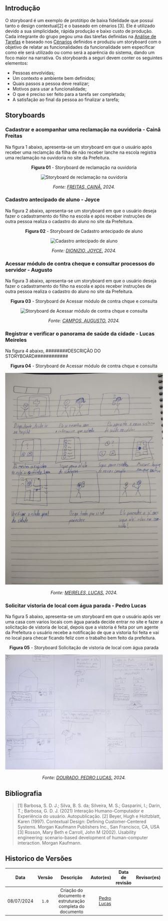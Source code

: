 ## Introdução

O storyboard é um exemplo de protótipo de baixa fidelidade que possui tanto o design contextual[2] e o baseado em cénarios [3]. Ele é utilizado devido a sua simplicidade, rápida produção e baixo custo de produção. Cada integrante do grupo pegou uma das tárefas definidas na [Análise de Tarefas](../../../requisitos1/analise-tarefas.md) e baseado nos [Cénarios](../../../requisitos1/cenarios.md) definidos e produziu um storyboard com o objetivo de relatar as funcionalidades da funcionalidade sem especificar como ele será utilizado ou como será a aparência do sistema, dando um foco maior na narrativa.
Os storyboards a seguri devem conter os seguintes elementos:

- Pessoas envolvidas;
- Um contexto e ambiente bem definidos;
- Quais passos a pessoa deve realizar;
- Motivos para usar a funcionalidade;
- O que é preciso ser feito para a tarefa ser completada;
- A satisfação ao final da pessoa ao finalizar a tarefa;

## Storyboards
### Cadastrar e acompanhar uma reclamação na ouvidoria - Cainã Freitas
Na figura 1 abaixo, apresenta-se um storyboard em que o usuário após receber uma reclamção da filha de não receber lanche na escola registra uma reclamação na ouvidoria no site da Prefeitura.

<center>

**Figura 01** - Storyboard de reclamação na ouvidoria

![Storyboard de reclamação na ouvidoria](../../../assets/images/StoryBoards/storyboard_caina.png)

*Fonte: [FREITAS, CAINÃ.](https://github.com/freitasc) 2024.*

</center>

### Cadastro antecipado de aluno - Joyce
Na figura 2 abaixo, apresenta-se um storyboard em que o usuário deseja fazer o cadastramento do filho na escola e após receber instruções de outra pessoa realiza o cadastro do aluno no site da Prefeitura.

<center>

**Figura 02** - Storyboard de Cadastro antecipado de aluno

![Cadastro antecipado de aluno](../../../assets/images/StoryBoards/storyboard_joyce.jpeg)

*Fonte: [DIONIZIO, JOYCE.](https://github.com/joycejdm) 2024.*

</center>

### Acessar módulo de contra cheque e consultar processos do servidor - Augusto
Na figura 3 abaixo, apresenta-se um storyboard em que o usuário deseja fazer o cadastramento do filho na escola e após receber instruções de outra pessoa realiza o cadastro do aluno no site da Prefeitura.

<center>

**Figura 03** - Storyboard de Acessar módulo de contra chque e consulta

![Storyboard de Acessar módulo de contra chque e consulta](../../../assets/images/StoryBoards/storyboard_augusto.png)

*Fonte: [CAMPOS, AUGUSTO.](https://github.com/Augcamp) 2024.*

</center>

### Registrar e verificar o panorama de saúde da cidade - Lucas Meireles
Na figura 4 abaixo, ########DESCRIÇÃO DO STORYBOARD############

<center>

**Figura 04** - Storyboard de Acessar módulo de contra chque e consulta

![Storyboard de Acessar módulo de contra chque e consulta](../../../assets/images/StoryBoards/Storyboard_Meireles.jpg)

*Fonte: [MEIRELES, LUCAS.](https://github.com/Katuner) 2024.*

</center>

### Solicitar vistoria de local com água parada - Pedro Lucas
Na figura 5 abaixo, apresenta-se um storyboard em que o usuário após ver uma casa com varios locais com água parada decide entrar no site e fazer a solicitação de vistoria de local, depois que a vistoria é feita por um agente da Prefeitura o usuário recebe a notificação de que a vistoria foi feita e vai no local para checar ficando feliz com o trabalho bem feito da prefeitura.

<center>

**Figura 05** - Storyboard Solicitação de vistoria de local com água parada

![Storyboard Solicitação de vistoria de local com água parada](../../../assets/images/StoryBoards/storyboard_dourado.jpg)

*Fonte: [DOURADO, PEDRO LUCAS.](https://github.com/lucasdrau) 2024.*

</center>

## Bibliografia

> [1] Barbosa, S. D. J.; Silva, B. S. da; Silveira, M. S.; Gasparini, I.; Darin, T.; Barbosa, G. D. J. (2021) Interação Humano-Computador e Experiência do usuário. Autopublicação.
> [2] Beyer, Hugh e Holtzblatt, Karen (1997). Contextual Design: Defining Customer-Centered Systems. Morgan Kaufmann Publishers Inc., San Francisco, CA, USA
> [3] Rosson, Mary Beth e Carroll, John M (2002). Usability engineering: scenario-based development of human-computer interaction. Morgan Kaufmann.

## Historico de Versões

|    Data    | Versão |                         Descrição                         |                                  Autor(es) | Data de revisão | Revisor(es) |
| :--------: | :----: | :-------------------------------------------------------: | -----------------------------------------: | :-------------: | :---------: |
| 08/07/2024 | `1.0`  | Criação do documento e estruturação completa do documento | [Pedro Lucas](https://github.com/joycejdm) |                 |             |

